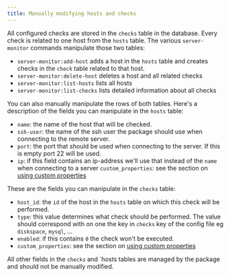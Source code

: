 ```yaml
---
title: Manually modifying hosts and checks
---
```


All configured checks are stored in the `checks` table in the database. Every check is related to one host from the `hosts` table.  The various `server-monitor` commands manipulate those two tables:
 
 - `server-monitor:add-host` adds a host in the `hosts` table and creates checks in the `check` table related to that host.
 - `server-monitor:delete-host` deletes a host and all related checks
 - `server-monitor:list-hosts` lists all hosts
  - `server-monitor:list-checks` lists detailed information about all checks
 
You can also manually manipulate the rows of both tables. Here's a description of the fields you can manipulate in the `hosts` table:

- `name`: the name of the host that will be checked.
- `ssh-user`: the name of the ssh user the package should use when connecting to the remote server.
- `port`: the port that should be used when connecting to the server. If this is empty port 22 will be used.
- `ip`: if this field contains an ip-address we'll use that instead of the `name` when connecting to a server
`custom_properties`: see the section on [using custom properties](https://docs.spatie.be/laravel-server-monitor/v1/monitoring-basics/writing-your-own-checks#using-custom-properties)
 
These are the fields you can manipulate in the `checks` table: 

- `host_id`: the `id` of the host in the `hosts` table on which this check will be performed.
- `type`: this value determines what check should be performed. The value should correspond with on one the key in `checks` key of the config file eg `diskspace`, `mysql`, ...
- `enabled`: if this contains `0` the check won't be executed.
- `custom_properties`: see the section on [using custom properties](https://docs.spatie.be/laravel-server-monitor/v1/monitoring-basics/writing-your-own-checks#using-custom-properties)
   
 All other fields in the `checks` and `hosts tables are managed by the package and should not be manually modified.
 
